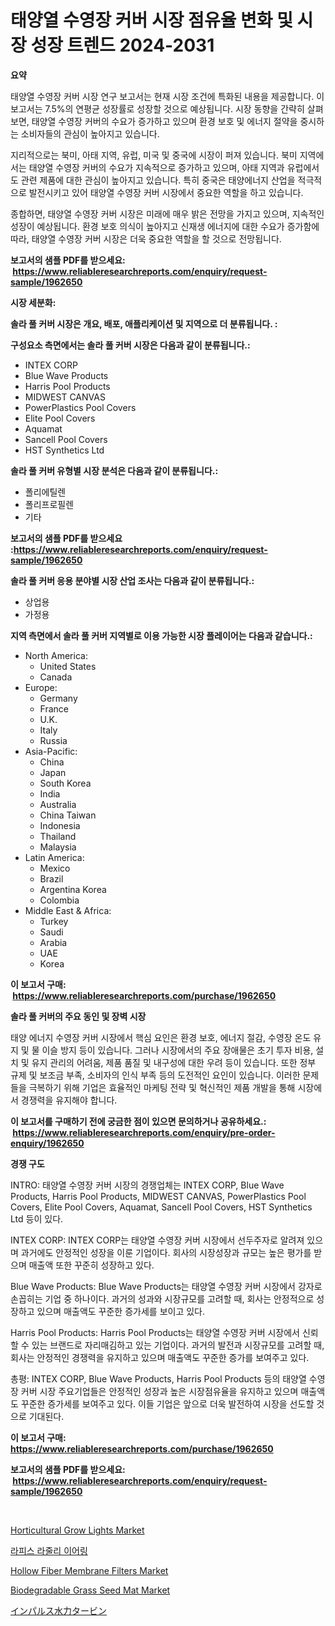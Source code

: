 <p><h1>태양열 수영장 커버 시장 점유율 변화 및 시장 성장 트렌드 2024-2031</h1></p><p><strong>요약</strong></p>
<p><p>태양열 수영장 커버 시장 연구 보고서는 현재 시장 조건에 특화된 내용을 제공합니다. 이 보고서는 7.5%의 연평균 성장률로 성장할 것으로 예상됩니다. 시장 동향을 간략히 살펴보면, 태양열 수영장 커버의 수요가 증가하고 있으며 환경 보호 및 에너지 절약을 중시하는 소비자들의 관심이 높아지고 있습니다.</p><p>지리적으로는 북미, 아태 지역, 유럽, 미국 및 중국에 시장이 퍼져 있습니다. 북미 지역에서는 태양열 수영장 커버의 수요가 지속적으로 증가하고 있으며, 아태 지역과 유럽에서도 관련 제품에 대한 관심이 높아지고 있습니다. 특히 중국은 태양에너지 산업을 적극적으로 발전시키고 있어 태양열 수영장 커버 시장에서 중요한 역할을 하고 있습니다.</p><p>종합하면, 태양열 수영장 커버 시장은 미래에 매우 밝은 전망을 가지고 있으며, 지속적인 성장이 예상됩니다. 환경 보호 의식이 높아지고 신재생 에너지에 대한 수요가 증가함에 따라, 태양열 수영장 커버 시장은 더욱 중요한 역할을 할 것으로 전망됩니다.</p></p>
<p><strong>보고서의 샘플 PDF를 받으세요: &nbsp;<a href="https://www.reliableresearchreports.com/enquiry/request-sample/1962650">https://www.reliableresearchreports.com/enquiry/request-sample/1962650</a></strong></p>
<p><strong>시장 세분화:</strong></p>
<p><strong> 솔라 풀 커버 시장은 개요, 배포, 애플리케이션 및 지역으로 더 분류됩니다. :</strong></p>
<p><strong>구성요소 측면에서는 솔라 풀 커버 시장은 다음과 같이 분류됩니다.:</strong></p>
<p><ul><li>INTEX CORP</li><li>Blue Wave Products</li><li>Harris Pool Products</li><li>MIDWEST CANVAS</li><li>PowerPlastics Pool Covers</li><li>Elite Pool Covers</li><li>Aquamat</li><li>Sancell Pool Covers</li><li>HST Synthetics Ltd</li></ul></p>
<p><strong> 솔라 풀 커버 유형별 시장 분석은 다음과 같이 분류됩니다.:</strong></p>
<p><ul><li>폴리에틸렌</li><li>폴리프로필렌</li><li>기타</li></ul></p>
<p><strong>보고서의 샘플 PDF를 받으세요 :<a href="https://www.reliableresearchreports.com/enquiry/request-sample/1962650">https://www.reliableresearchreports.com/enquiry/request-sample/1962650</a></strong></p>
<p><strong> 솔라 풀 커버 응용 분야별 시장 산업 조사는 다음과 같이 분류됩니다.:</strong></p>
<p><ul><li>상업용</li><li>가정용</li></ul></p>
<p><strong>지역 측면에서 솔라 풀 커버 지역별로 이용 가능한 시장 플레이어는 다음과 같습니다.:</strong></p>
<p><ul>
    <li>
        North America:
        <ul>
            <li>United States</li>
            <li>Canada</li>
        </ul>
    </li>
    <li>
        Europe:
        <ul>
            <li>Germany</li>
            <li>France</li>
            <li>U.K.</li>
            <li>Italy</li>
            <li>Russia</li>
        </ul>
    </li>
    <li>
        Asia-Pacific:
        <ul>
            <li>China</li>
            <li>Japan</li>
            <li>South Korea</li>
            <li>India</li>
            <li>Australia</li>
            <li>China Taiwan</li>
            <li>Indonesia</li>
            <li>Thailand</li>
            <li>Malaysia</li>
        </ul>
    </li>
    <li>
        Latin America:
        <ul>
            <li>Mexico</li>
            <li>Brazil</li>
            <li>Argentina Korea</li>
            <li>Colombia</li>
        </ul>
    </li>
    <li>
        Middle East & Africa:
        <ul>
            <li>Turkey</li>
            <li>Saudi</li>
            <li>Arabia</li>
            <li>UAE</li>
            <li>Korea</li>
        </ul>
    </li>
    </ul></p>
<p><strong>이 보고서 구매: &nbsp;<a href="https://www.reliableresearchreports.com/purchase/1962650">https://www.reliableresearchreports.com/purchase/1962650</a></strong></p>
<p><strong>솔라 풀 커버의 주요 동인 및 장벽 시장</strong></p>
<p><p>태양 에너지 수영장 커버 시장에서 핵심 요인은 환경 보호, 에너지 절감, 수영장 온도 유지 및 물 이슬 방지 등이 있습니다. 그러나 시장에서의 주요 장애물은 초기 투자 비용, 설치 및 유지 관리의 어려움, 제품 품질 및 내구성에 대한 우려 등이 있습니다. 또한 정부 규제 및 보조금 부족, 소비자의 인식 부족 등의 도전적인 요인이 있습니다. 이러한 문제들을 극복하기 위해 기업은 효율적인 마케팅 전략 및 혁신적인 제품 개발을 통해 시장에서 경쟁력을 유지해야 합니다.</p></p>
<p><strong>이 보고서를 구매하기 전에 궁금한 점이 있으면 문의하거나 공유하세요.: &nbsp;<a href="https://www.reliableresearchreports.com/enquiry/pre-order-enquiry/1962650">https://www.reliableresearchreports.com/enquiry/pre-order-enquiry/1962650</a></strong></p>
<p><strong>경쟁 구도</strong></p>
<p><p>INTRO: 태양열 수영장 커버 시장의 경쟁업체는 INTEX CORP, Blue Wave Products, Harris Pool Products, MIDWEST CANVAS, PowerPlastics Pool Covers, Elite Pool Covers, Aquamat, Sancell Pool Covers, HST Synthetics Ltd 등이 있다.</p><p>INTEX CORP: INTEX CORP는 태양열 수영장 커버 시장에서 선두주자로 알려져 있으며 과거에도 안정적인 성장을 이룬 기업이다. 회사의 시장성장과 규모는 높은 평가를 받으며 매출액 또한 꾸준히 성장하고 있다.</p><p>Blue Wave Products: Blue Wave Products는 태양열 수영장 커버 시장에서 강자로 손꼽히는 기업 중 하나이다. 과거의 성과와 시장규모를 고려할 때, 회사는 안정적으로 성장하고 있으며 매출액도 꾸준한 증가세를 보이고 있다.</p><p>Harris Pool Products: Harris Pool Products는 태양열 수영장 커버 시장에서 신뢰할 수 있는 브랜드로 자리매김하고 있는 기업이다. 과거의 발전과 시장규모를 고려할 때, 회사는 안정적인 경쟁력을 유지하고 있으며 매출액도 꾸준한 증가를 보여주고 있다.</p><p>총평: INTEX CORP, Blue Wave Products, Harris Pool Products 등의 태양열 수영장 커버 시장 주요기업들은 안정적인 성장과 높은 시장점유율을 유지하고 있으며 매출액도 꾸준한 증가세를 보여주고 있다. 이들 기업은 앞으로 더욱 발전하여 시장을 선도할 것으로 기대된다.</p></p>
<p><strong>이 보고서 구매: &nbsp; <a href="https://www.reliableresearchreports.com/purchase/1962650">https://www.reliableresearchreports.com/purchase/1962650</a></strong></p>
<p><strong>보고서의 샘플 PDF를 받으세요: &nbsp;<a href="https://www.reliableresearchreports.com/enquiry/request-sample/1962650">https://www.reliableresearchreports.com/enquiry/request-sample/1962650</a></strong><strong></strong></p>
<p>&nbsp;</p>
<p><p><a href="https://issuu.com/reportprime-2/docs/horticultural-grow-lights-market-size-2030.pptx">Horticultural Grow Lights Market</a></p><p><a href="https://medium.com/@rudyswaniafgwski56664/%EB%9D%BC%ED%94%BC%EC%8A%A4-%EB%9D%BC%EC%A3%BC%EB%A6%AC-%EA%B7%80%EA%B1%B8%EC%9D%B4-%EC%8B%9C%EC%9E%A5-%EA%B2%BD%EC%9F%81-%EB%B6%84%EC%84%9D-%EC%8B%9C%EC%9E%A5-%ED%8A%B8%EB%A0%8C%EB%93%9C-%EB%B0%8F-2031%EB%85%84%EA%B9%8C%EC%A7%80%EC%9D%98-%EC%98%88%EC%B8%A1-cf1051770120">라피스 라줄리 이어링</a></p><p><a href="https://github.com/derrinmiltonellis35gcl/Market-Research-Report-List-2/blob/main/hollow-fiber-membrane-filters-market.md">Hollow Fiber Membrane Filters Market</a></p><p><a href="https://issuu.com/reportprime-2/docs/biodegradable-grass-seed-mat-market-size-2030.pptx">Biodegradable Grass Seed Mat Market</a></p><p><a href="https://github.com/hwbcz413288296/Market-Research-Report-List-1/blob/main/72022857827.md">インパルス水力タービン</a></p></p>